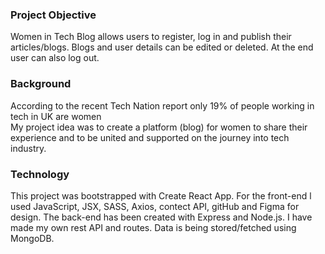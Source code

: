 ### Project Objective

Women in Tech Blog allows users to register, log in and publish their articles/blogs. Blogs and user details can be edited or deleted. At the end user can also log out.

### Background

According to the recent Tech Nation report only 19% of people working in tech in UK are women  
My project idea was to create a platform (blog) for women to share their experience and to be united and
supported on the journey into tech industry.

### Technology

This project was bootstrapped with Create React App. For the front-end l used JavaScript, JSX, SASS, Axios, contect API, gitHub and Figma for design. The back-end has been created with Express and Node.js. I have made my own rest API and routes. Data is being stored/fetched using MongoDB.

